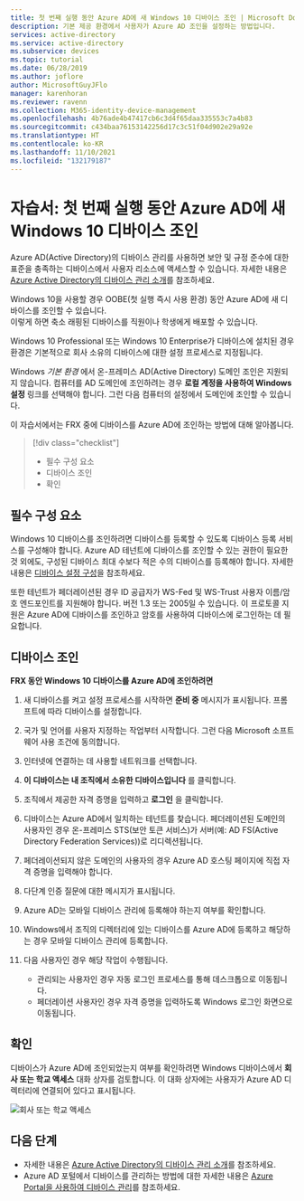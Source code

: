 ```yaml
---
title: 첫 번째 실행 동안 Azure AD에 새 Windows 10 디바이스 조인 | Microsoft Docs
description: 기본 제공 환경에서 사용자가 Azure AD 조인을 설정하는 방법입니다.
services: active-directory
ms.service: active-directory
ms.subservice: devices
ms.topic: tutorial
ms.date: 06/28/2019
ms.author: joflore
author: MicrosoftGuyJFlo
manager: karenhoran
ms.reviewer: ravenn
ms.collection: M365-identity-device-management
ms.openlocfilehash: 4b76ade4b47417cb6c3d4f65daa335553c7a4b83
ms.sourcegitcommit: c434baa76153142256d17c3c51f04d902e29a92e
ms.translationtype: HT
ms.contentlocale: ko-KR
ms.lasthandoff: 11/10/2021
ms.locfileid: "132179187"
---
```

# <a name="tutorial-join-a-new-windows-10-device-with-azure-ad-during-a-first-run"></a>자습서: 첫 번째 실행 동안 Azure AD에 새 Windows 10 디바이스 조인

Azure AD(Active Directory)의 디바이스 관리를 사용하면 보안 및 규정 준수에 대한 표준을 충족하는 디바이스에서 사용자 리소스에 액세스할 수 있습니다. 자세한 내용은 [Azure Active Directory의 디바이스 관리 소개](overview.md)를 참조하세요.

Windows 10을 사용할 경우 OOBE(첫 실행 즉시 사용 환경) 동안 Azure AD에 새 디바이스를 조인할 수 있습니다.  
이렇게 하면 축소 래핑된 디바이스를 직원이나 학생에게 배포할 수 있습니다.

Windows 10 Professional 또는 Windows 10 Enterprise가 디바이스에 설치된 경우 환경은 기본적으로 회사 소유의 디바이스에 대한 설정 프로세스로 지정됩니다.

Windows *기본 환경* 에서 온-프레미스 AD(Active Directory) 도메인 조인은 지원되지 않습니다. 컴퓨터를 AD 도메인에 조인하려는 경우 **로컬 계정을 사용하여 Windows 설정** 링크를 선택해야 합니다. 그런 다음 컴퓨터의 설정에서 도메인에 조인할 수 있습니다.
 
이 자습서에서는 FRX 중에 디바이스를 Azure AD에 조인하는 방법에 대해 알아봅니다.
 > [!div class="checklist"]
> * 필수 구성 요소
> * 디바이스 조인
> * 확인

## <a name="prerequisites"></a>필수 구성 요소

Windows 10 디바이스를 조인하려면 디바이스를 등록할 수 있도록 디바이스 등록 서비스를 구성해야 합니다. Azure AD 테넌트에 디바이스를 조인할 수 있는 권한이 필요한 것 외에도, 구성된 디바이스 최대 수보다 적은 수의 디바이스를 등록해야 합니다. 자세한 내용은 [디바이스 설정 구성](device-management-azure-portal.md#configure-device-settings)을 참조하세요.

또한 테넌트가 페더레이션된 경우 ID 공급자가 WS-Fed 및 WS-Trust 사용자 이름/암호 엔드포인트를 지원해야 합니다. 버전 1.3 또는 2005일 수 있습니다. 이 프로토콜 지원은 Azure AD에 디바이스를 조인하고 암호를 사용하여 디바이스에 로그인하는 데 필요합니다.

## <a name="joining-a-device"></a>디바이스 조인

**FRX 동안 Windows 10 디바이스를 Azure AD에 조인하려면**

1. 새 디바이스를 켜고 설정 프로세스를 시작하면 **준비 중** 메시지가 표시됩니다. 프롬프트에 따라 디바이스를 설정합니다.
1. 국가 및 언어를 사용자 지정하는 작업부터 시작합니다. 그런 다음 Microsoft 소프트웨어 사용 조건에 동의합니다.
 
    <!--![Customize for your region](./media/azuread-joined-devices-frx/01.png)-->

1. 인터넷에 연결하는 데 사용할 네트워크를 선택합니다.
1. **이 디바이스는 내 조직에서 소유한 디바이스입니다** 를 클릭합니다. 

    <!--![Who owns this PC screen](./media/azuread-joined-devices-frx/02.png)-->

1. 조직에서 제공한 자격 증명을 입력하고 **로그인** 을 클릭합니다.

    <!--![Sign-in screen](./media/azuread-joined-devices-frx/03.png)-->

1. 디바이스는 Azure AD에서 일치하는 테넌트를 찾습니다. 페더레이션된 도메인의 사용자인 경우 온-프레미스 STS(보안 토큰 서비스)가 서버(예: AD FS(Active Directory Federation Services))로 리디렉션됩니다.
1. 페더레이션되지 않은 도메인의 사용자의 경우 Azure AD 호스팅 페이지에 직접 자격 증명을 입력해야 합니다. 
1. 다단계 인증 질문에 대한 메시지가 표시됩니다. 
1. Azure AD는 모바일 디바이스 관리에 등록해야 하는지 여부를 확인합니다.
1. Windows에서 조직의 디렉터리에 있는 디바이스를 Azure AD에 등록하고 해당하는 경우 모바일 디바이스 관리에 등록합니다.
1. 다음 사용자인 경우 해당 작업이 수행됩니다.
   - 관리되는 사용자인 경우 자동 로그인 프로세스를 통해 데스크톱으로 이동됩니다.
   - 페더레이션 사용자인 경우 자격 증명을 입력하도록 Windows 로그인 화면으로 이동됩니다.

## <a name="verification"></a>확인

디바이스가 Azure AD에 조인되었는지 여부를 확인하려면 Windows 디바이스에서 **회사 또는 학교 액세스** 대화 상자를 검토합니다. 이 대화 상자에는 사용자가 Azure AD 디렉터리에 연결되어 있다고 표시됩니다.

![회사 또는 학교 액세스](./media/azuread-joined-devices-frx/13.png)

## <a name="next-steps"></a>다음 단계

- 자세한 내용은 [Azure Active Directory의 디바이스 관리 소개](overview.md)를 참조하세요.
- Azure AD 포털에서 디바이스를 관리하는 방법에 대한 자세한 내용은 [Azure Portal을 사용하여 디바이스 관리](device-management-azure-portal.md)를 참조하세요.
